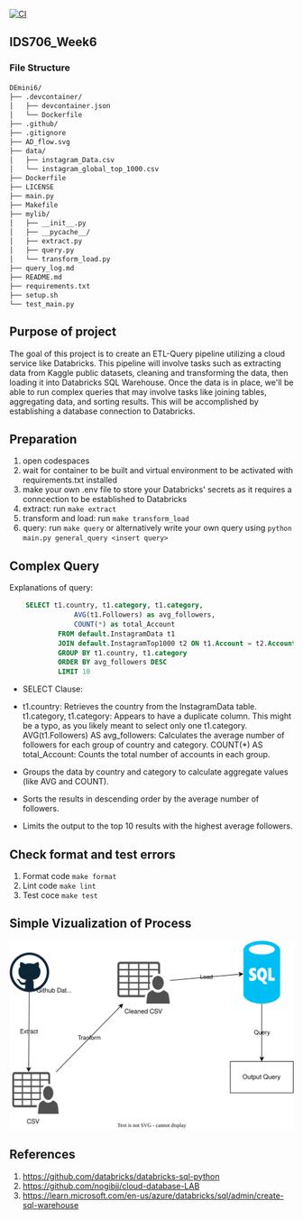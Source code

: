 [![CI](https://github.com/nogibjj/DEmini6/actions/workflows/cicd.yml/badge.svg)](https://github.com/nogibjj/DEmini6/actions/workflows/cicd.yml)

## IDS706_Week6
### File Structure
```
DEmini6/
├── .devcontainer/
│   ├── devcontainer.json
│   └── Dockerfile
├── .github/
├── .gitignore
├── AD_flow.svg
├── data/
│   ├── instagram_Data.csv
│   └── instagram_global_top_1000.csv
├── Dockerfile
├── LICENSE
├── main.py
├── Makefile
├── mylib/
│   ├── __init__.py
│   ├── __pycache__/
│   ├── extract.py
│   ├── query.py
│   └── transform_load.py
├── query_log.md
├── README.md
├── requirements.txt
├── setup.sh
└── test_main.py
```
## Purpose of project
The goal of this project is to create an ETL-Query pipeline utilizing a cloud service like Databricks. This pipeline will involve tasks such as extracting data from Kaggle public datasets, cleaning and transforming the data, then loading it into Databricks SQL Warehouse. Once the data is in place, we'll be able to run complex queries that may involve tasks like joining tables, aggregating data, and sorting results. This will be accomplished by establishing a database connection to Databricks. 
## Preparation
1. open codespaces 
2. wait for container to be built and virtual environment to be activated with requirements.txt installed 
3. make your own .env file to store your Databricks' secrets as it requires a conncection to be established to Databricks
3. extract: run `make extract`
4. transform and load: run `make transform_load`
4. query: run `make query` or alternatively write your own query using `python main.py general_query <insert query>`

## Complex Query
Explanations of query:
```sql
    SELECT t1.country, t1.category, t1.category,
                AVG(t1.Followers) as avg_followers,
                COUNT(*) as total_Account
            FROM default.InstagramData t1
            JOIN default.InstagramTop1000 t2 ON t1.Account = t2.Account
            GROUP BY t1.country, t1.category
            ORDER BY avg_followers DESC
            LIMIT 10
```
- SELECT Clause:

- t1.country: Retrieves the country from the InstagramData table.
t1.category, t1.category: Appears to have a duplicate column. This might be a typo, as you likely meant to select only one t1.category.
AVG(t1.Followers) AS avg_followers: Calculates the average number of followers for each group of country and category.
COUNT(*) AS total_Account: Counts the total number of accounts in each group.

- Groups the data by country and category to calculate aggregate values (like AVG and COUNT).
- Sorts the results in descending order by the average number of followers.
- Limits the output to the top 10 results with the highest average followers.

## Check format and test errors 
1. Format code `make format`
2. Lint code `make lint`
3. Test coce `make test`

## Simple Vizualization of Process
![ETLQ](adflow.svg)

## References 
1. https://github.com/databricks/databricks-sql-python
2. https://github.com/nogibjj/cloud-database-LAB
3. https://learn.microsoft.com/en-us/azure/databricks/sql/admin/create-sql-warehouse
